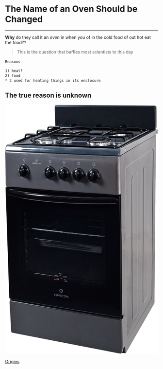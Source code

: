 # The Name of an Oven Should be Changed
---
**Why** do they call it an *oven* in when you of in the cold food of out hot eat the food??
> This is the question that baffles most scientists to this day

`Reasons`

```
1) heat?
2) food
* 3 used for heating things in its enclosure
```

## The true reason is unknown

![Image](https://github.com/jberdeski/cse15l-lab-reports/blob/main/oven.png)

[Origins](https://knowyourmeme.com/memes/why-do-they-call-it-oven)
